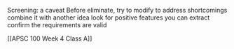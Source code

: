 Screening: a caveat
	Before eliminate, try to
		modify to address shortcomings
		combine it with another idea
		look for positive features you can extract
		confirm the requirements are valid


[[APSC 100 Week 4 Class A]]